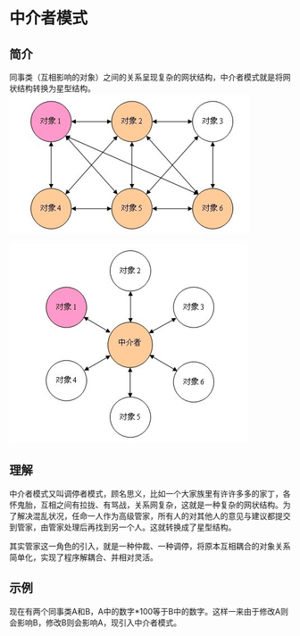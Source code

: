 # 中介者模式

## 简介
同事类（互相影响的对象）之间的关系呈现复杂的网状结构，中介者模式就是将网状结构转换为星型结构。
![网状结构](../../../../../resources/images/net-constructor.jpg)

![星型结构](../../../../../resources/images/star-constructor.jpg)

## 理解
中介者模式又叫调停者模式，顾名思义，比如一个大家族里有许许多多的家丁，各怀鬼胎，互相之间有拉拢、有骂战，关系网复杂，这就是一种复杂的网状结构。为了解决混乱状况，任命一人作为高级管家，所有人的对其他人的意见与建议都提交到管家，由管家处理后再找到另一个人。这就转换成了星型结构。

其实管家这一角色的引入，就是一种仲裁、一种调停，将原本互相耦合的对象关系简单化，实现了程序解耦合、并相对灵活。

## 示例
现在有两个同事类A和B，A中的数字*100等于B中的数字。这样一来由于修改A则会影响B，修改B则会影响A，现引入中介者模式。


